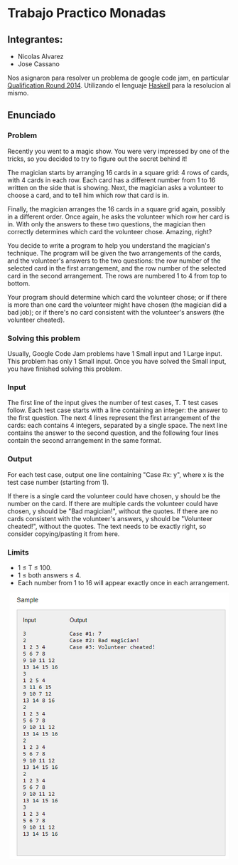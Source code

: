 # Trabajo Practico Monadas

## Integrantes:
- Nicolas Alvarez
- Jose Cassano

Nos asignaron para resolver un problema de google code jam, en particular [Qualification Round 2014](https://code.google.com/codejam/contest/2974486/dashboard). Utilizando el lenguaje [Haskell](https://www.haskell.org/) para la resolucion al mismo. 

## Enunciado
### Problem
Recently you went to a magic show. You were very impressed by one of the tricks, so you decided to try to figure out the secret behind it!

The magician starts by arranging 16 cards in a square grid: 4 rows of cards, with 4 cards in each row. Each card has a different number from 1 to 16 written on the side that is showing. Next, the magician asks a volunteer to choose a card, and to tell him which row that card is in.

Finally, the magician arranges the 16 cards in a square grid again, possibly in a different order. Once again, he asks the volunteer which row her card is in. With only the answers to these two questions, the magician then correctly determines which card the volunteer chose. Amazing, right?

You decide to write a program to help you understand the magician's technique. The program will be given the two arrangements of the cards, and the volunteer's answers to the two questions: the row number of the selected card in the first arrangement, and the row number of the selected card in the second arrangement. The rows are numbered 1 to 4 from top to bottom.

Your program should determine which card the volunteer chose; or if there is more than one card the volunteer might have chosen (the magician did a bad job); or if there's no card consistent with the volunteer's answers (the volunteer cheated).

### Solving this problem
Usually, Google Code Jam problems have 1 Small input and 1 Large input. This problem has only 1 Small input. Once you have solved the Small input, you have finished solving this problem.

### Input
The first line of the input gives the number of test cases, T. T test cases follow. Each test case starts with a line containing an integer: the answer to the first question. The next 4 lines represent the first arrangement of the cards: each contains 4 integers, separated by a single space. The next line contains the answer to the second question, and the following four lines contain the second arrangement in the same format.

### Output
For each test case, output one line containing "Case #x: y", where x is the test case number (starting from 1).

If there is a single card the volunteer could have chosen, y should be the number on the card. If there are multiple cards the volunteer could have chosen, y should be "Bad magician!", without the quotes. If there are no cards consistent with the volunteer's answers, y should be "Volunteer cheated!", without the quotes. The text needs to be exactly right, so consider copying/pasting it from here.

### Limits
- 1 ≤ T ≤ 100.
- 1 ≤ both answers ≤ 4.
- Each number from 1 to 16 will appear exactly once in each arrangement.

<p align="center">
  <img src="./example.png" />
</p>